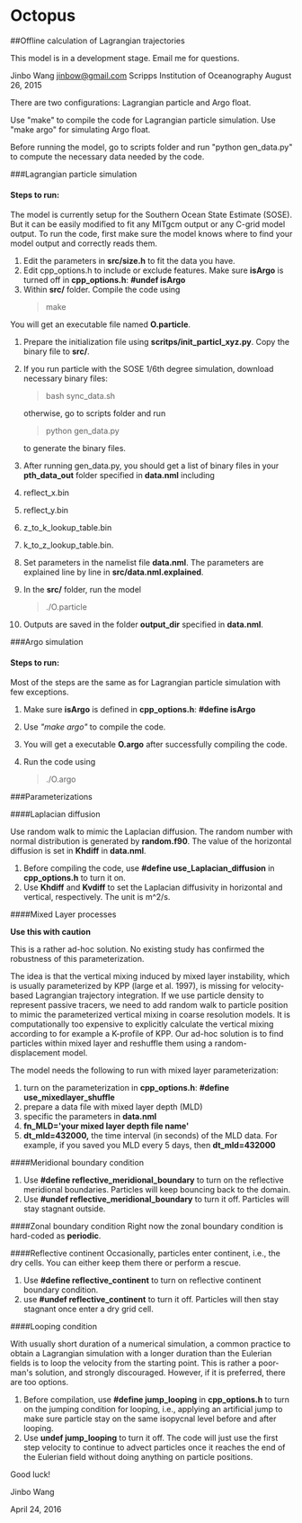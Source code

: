 # Octopus
##Offline calculation of Lagrangian trajectories

This model is in a development stage. Email me for questions.

Jinbo Wang <jinbow@gmail.com>
Scripps Institution of Oceanography
August 26, 2015


There are two configurations: Lagrangian particle and Argo float. 

Use "make" to compile the code for Lagrangian particle simulation. Use "make argo" for simulating Argo float. 

Before running the model, go to scripts folder and run "python gen_data.py" to compute the necessary data needed by the code.


###Lagrangian particle simulation

#### Steps to run:

The model is currently setup for the Southern Ocean State Estimate (SOSE). But it can be easily modified to fit any MITgcm output or any C-grid model output. To run the code, first make sure the model knows where to find your model output and correctly reads them. 

 1. Edit the parameters in **src/size.h** to fit the data you have.
 1. Edit cpp_options.h to include or exclude features. Make sure **isArgo** is turned off in **cpp_options.h**: **#undef isArgo**
 1. Within **src/** folder. Compile the code using
     >make

   You will get an executable file named **O.particle**.

 1. Prepare the initialization file using **scritps/init_particl_xyz.py**. Copy the binary file to **src/**.
 1. If you run particle with the SOSE 1/6th degree simulation, download necessary binary files:
    >bash sync_data.sh

    otherwise, go to scripts folder and run
    >python gen_data.py

    to generate the binary files.
    
 1. After running gen_data.py, you should get a list of binary files in your **pth_data_out** folder specified in **data.nml** including

  1. reflect_x.bin
  1. reflect_y.bin
  1. z_to_k_lookup_table.bin
  1. k_to_z_lookup_table.bin.

 1. Set parameters in the namelist file **data.nml**. The parameters are explained line by line in **src/data.nml.explained**.
 1. In the **src/** folder, run the model

    >./O.particle

 1. Outputs are saved in the folder  **output_dir** specified in **data.nml**.

###Argo simulation

#### Steps to run:
Most of the steps are the same as for Lagrangian particle simulation with few exceptions. 

1. Make sure **isArgo** is defined in **cpp_options.h**:  **#define isArgo**
1. Use *"make argo"*  to compile the code. 
1. You will get a executable **O.argo** after successfully compiling the code. 
1. Run the code using

   >./O.argo

###Parameterizations

####Laplacian diffusion

Use random walk to mimic the Laplacian diffusion. The random number with normal distribution is generated by **random.f90**. The value of the horizontal diffusion is set in **Khdiff** in **data.nml**.

1. Before compiling the code, use **#define use_Laplacian_diffusion** in **cpp_options.h** to turn it on. 
1. Use **Khdiff** and **Kvdiff** to set the Laplacian diffusivity in horizontal and vertical, respectively. The unit is m^2/s.

####Mixed Layer processes

**Use this with caution**

This is a rather ad-hoc solution. No existing study has confirmed the robustness of this parameterization. 

The idea is that the vertical mixing induced by mixed layer instability, which is usually parameterized by KPP (large et al. 1997), is missing for velocity-based Lagrangian trajectory integration. If we use particle density to represent passive tracers, we need to add random walk to particle position to mimic the parameterized vertical mixing in coarse resolution models. It is computationally too expensive to explicitly calculate the vertical mixing according to for example a K-profile of KPP. Our ad-hoc solution is to find particles within mixed layer and reshuffle them using a random-displacement model. 

The model needs the following to run with mixed layer parameterization:

1. turn on the parameterization in **cpp_options.h**: **#define use_mixedlayer_shuffle**
1. prepare a data file with mixed layer depth (MLD)
1. specific the parameters in **data.nml**
 1. **fn_MLD='your mixed layer depth file name'**
 1. **dt_mld=432000,** the time interval (in seconds) of the MLD data. For example, if you saved you MLD every 5 days, then **dt_mld=432000**

####Meridional boundary condition

1. Use **#define reflective_meridional_boundary** to turn on the reflective meridional boundaries. Particles will keep bouncing back to the domain.
1. Use **#undef reflective_meridional_boundary** to turn it off. Particles will stay stagnant outside.

####Zonal boundary condition
Right now the zonal boundary condition is hard-coded as **periodic**.

####Reflective continent
Occasionally, particles enter continent, i.e., the dry cells. You can either keep them there or perform a rescue. 

1. Use **#define reflective_continent** to turn on reflective continent boundary condition. 
1. use **#undef reflective_continent** to turn it off. Particles will then stay stagnant once enter a dry grid cell. 

####Looping condition

With usually short duration of a numerical simulation, a common practice to obtain a Lagrangian simulation with a longer duration than the Eulerian fields is to loop the velocity from the starting point. This is rather a poor-man's solution, and strongly discouraged. However, if it is preferred, there are too options.

1. Before compilation, use  **#define jump_looping** in **cpp_options.h** to turn on the jumping condition for looping, i.e., applying an artificial jump to make sure particle stay on the same isopycnal level before and after looping.
1. Use **undef jump_looping** to turn it off. The code will just use the first step velocity to continue to advect particles once it reaches the end of the Eulerian field without doing anything on particle positions.




Good luck!


Jinbo Wang

April 24, 2016
